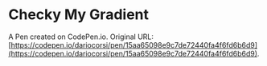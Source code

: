 # Checky My Gradient

A Pen created on CodePen.io. Original URL: [https://codepen.io/dariocorsi/pen/15aa65098e9c7de72440fa4f6fd6b6d9](https://codepen.io/dariocorsi/pen/15aa65098e9c7de72440fa4f6fd6b6d9).


